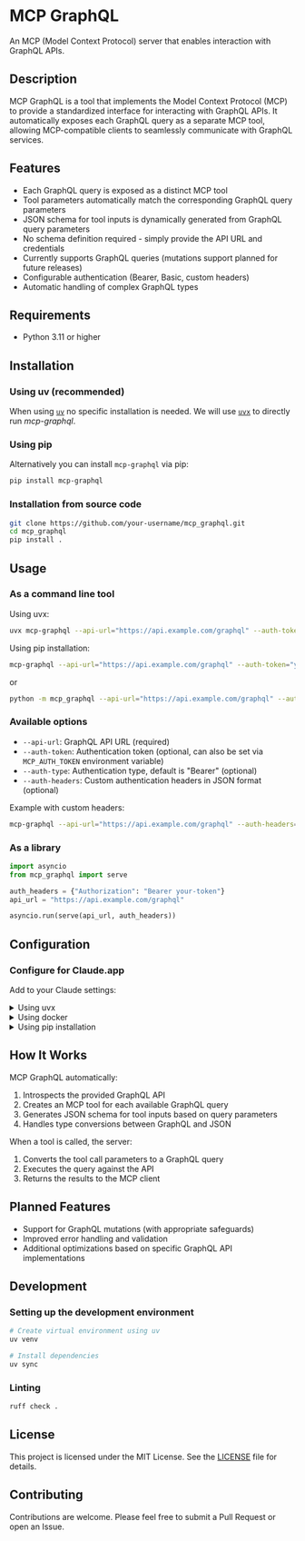 # MCP GraphQL

An MCP (Model Context Protocol) server that enables interaction with GraphQL APIs.

## Description

MCP GraphQL is a tool that implements the Model Context Protocol (MCP) to provide a standardized interface for interacting with GraphQL APIs. It automatically exposes each GraphQL query as a separate MCP tool, allowing MCP-compatible clients to seamlessly communicate with GraphQL services.

## Features

- Each GraphQL query is exposed as a distinct MCP tool
- Tool parameters automatically match the corresponding GraphQL query parameters
- JSON schema for tool inputs is dynamically generated from GraphQL query parameters
- No schema definition required - simply provide the API URL and credentials
- Currently supports GraphQL queries (mutations support planned for future releases)
- Configurable authentication (Bearer, Basic, custom headers)
- Automatic handling of complex GraphQL types

## Requirements

- Python 3.11 or higher

## Installation

### Using uv (recommended)

When using [`uv`](https://docs.astral.sh/uv/) no specific installation is needed. We will
use [`uvx`](https://docs.astral.sh/uv/guides/tools/) to directly run *mcp-graphql*.

### Using pip

Alternatively you can install `mcp-graphql` via pip:

```bash
pip install mcp-graphql
```

### Installation from source code

```bash
git clone https://github.com/your-username/mcp_graphql.git
cd mcp_graphql
pip install .
```

## Usage

### As a command line tool

Using uvx:
```bash
uvx mcp-graphql --api-url="https://api.example.com/graphql" --auth-token="your-token"
```

Using pip installation:
```bash
mcp-graphql --api-url="https://api.example.com/graphql" --auth-token="your-token"
```
or
```bash
python -m mcp_graphql --api-url="https://api.example.com/graphql" --auth-token="your-token"
```

### Available options

- `--api-url`: GraphQL API URL (required)
- `--auth-token`: Authentication token (optional, can also be set via `MCP_AUTH_TOKEN` environment variable)
- `--auth-type`: Authentication type, default is "Bearer" (optional)
- `--auth-headers`: Custom authentication headers in JSON format (optional)

Example with custom headers:

```bash
mcp-graphql --api-url="https://api.example.com/graphql" --auth-headers='{"Authorization": "Bearer token", "X-API-Key": "key"}'
```

### As a library

```python
import asyncio
from mcp_graphql import serve

auth_headers = {"Authorization": "Bearer your-token"}
api_url = "https://api.example.com/graphql"

asyncio.run(serve(api_url, auth_headers))
```

## Configuration

### Configure for Claude.app

Add to your Claude settings:

<details>
<summary>Using uvx</summary>

```json
"mcpServers": {
  "graphql": {
    "command": "uvx",
    "args": ["mcp-graphql", "--api-url", "https://api.example.com/graphql"]
  }
}
```
</details>

<details>
<summary>Using docker</summary>

```json
"mcpServers": {
  "graphql": {
    "command": "docker",
    "args": ["run", "-i", "--rm", "mcp/graphql", "--api-url", "https://api.example.com/graphql"]
  }
}
```
</details>

<details>
<summary>Using pip installation</summary>

```json
"mcpServers": {
  "graphql": {
    "command": "python",
    "args": ["-m", "mcp_graphql", "--api-url", "https://api.example.com/graphql"]
  }
}
```
</details>

## How It Works

MCP GraphQL automatically:

1. Introspects the provided GraphQL API
2. Creates an MCP tool for each available GraphQL query
3. Generates JSON schema for tool inputs based on query parameters
4. Handles type conversions between GraphQL and JSON

When a tool is called, the server:
1. Converts the tool call parameters to a GraphQL query
2. Executes the query against the API
3. Returns the results to the MCP client

## Planned Features

- Support for GraphQL mutations (with appropriate safeguards)
- Improved error handling and validation
- Additional optimizations based on specific GraphQL API implementations

## Development

### Setting up the development environment

```bash
# Create virtual environment using uv
uv venv

# Install dependencies
uv sync
```

### Linting

```bash
ruff check .
```

## License

This project is licensed under the MIT License. See the [LICENSE](LICENSE) file for details.

## Contributing

Contributions are welcome. Please feel free to submit a Pull Request or open an Issue.
